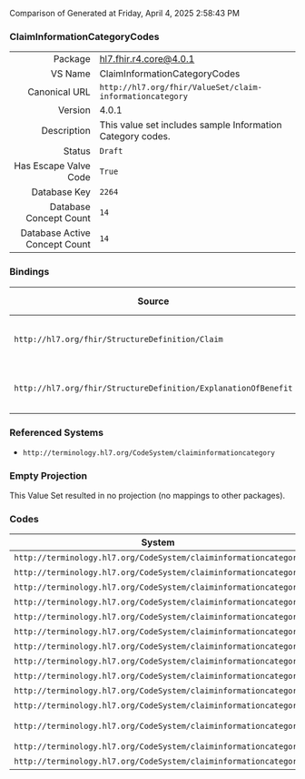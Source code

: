 Comparison of 
Generated at Friday, April 4, 2025 2:58:43 PM

### ClaimInformationCategoryCodes

|      |     |
| ---: | --- |
| Package | hl7.fhir.r4.core@4.0.1 |
| VS Name | ClaimInformationCategoryCodes |
| Canonical URL | `http://hl7.org/fhir/ValueSet/claim-informationcategory` |
| Version | 4.0.1 |
| Description | This value set includes sample Information Category codes. |
| Status | `Draft` |
| Has Escape Valve Code | `True` |
| Database Key | `2264` |
| Database Concept Count | `14` |
| Database Active Concept Count | `14` |
### Bindings

| Source | Element | Binding | Strength | Element Short |
| ------ | ------- | ------- | -------- | ------------- |
| `http://hl7.org/fhir/StructureDefinition/Claim` | `Claim.supportingInfo.category` | `http://hl7.org/fhir/ValueSet/claim-informationcategory` | `Example` | Classification of the supplied information |
| `http://hl7.org/fhir/StructureDefinition/ExplanationOfBenefit` | `ExplanationOfBenefit.supportingInfo.category` | `http://hl7.org/fhir/ValueSet/claim-informationcategory` | `Example` | Classification of the supplied information |

### Referenced Systems

* `http://terminology.hl7.org/CodeSystem/claiminformationcategory`
### Empty Projection

This Value Set resulted in no projection (no mappings to other packages).

### Codes

| System | Code | Display |
| ------ | ---- | ------- |
| `http://terminology.hl7.org/CodeSystem/claiminformationcategory` | `attachment` | Attachment |
| `http://terminology.hl7.org/CodeSystem/claiminformationcategory` | `discharge` | Discharge |
| `http://terminology.hl7.org/CodeSystem/claiminformationcategory` | `employmentimpacted` | EmploymentImpacted |
| `http://terminology.hl7.org/CodeSystem/claiminformationcategory` | `exception` | Exception |
| `http://terminology.hl7.org/CodeSystem/claiminformationcategory` | `externalcause` | External Caause |
| `http://terminology.hl7.org/CodeSystem/claiminformationcategory` | `hospitalized` | Hospitalized |
| `http://terminology.hl7.org/CodeSystem/claiminformationcategory` | `info` | Information |
| `http://terminology.hl7.org/CodeSystem/claiminformationcategory` | `material` | Materials Forwarded |
| `http://terminology.hl7.org/CodeSystem/claiminformationcategory` | `missingtooth` | Missing Tooth |
| `http://terminology.hl7.org/CodeSystem/claiminformationcategory` | `onset` | Onset |
| `http://terminology.hl7.org/CodeSystem/claiminformationcategory` | `other` | Other |
| `http://terminology.hl7.org/CodeSystem/claiminformationcategory` | `patientreasonforvisit` | Patient Reason for Visit |
| `http://terminology.hl7.org/CodeSystem/claiminformationcategory` | `prosthesis` | Prosthesis |
| `http://terminology.hl7.org/CodeSystem/claiminformationcategory` | `related` | Related Services |

